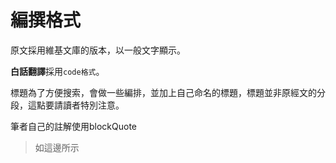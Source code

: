 # 編撰格式

原文採用維基文庫的版本，以一般文字顯示。

**白話翻譯**採用`code格式`。



標題為了方便搜索，會做一些編排，並加上自己命名的標題，標題並非原經文的分段，這點要請讀者特別注意。

筆者自己的註解使用blockQuote

> 如這邊所示



